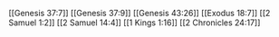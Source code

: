 [[Genesis 37:7]]
[[Genesis 37:9]]
[[Genesis 43:26]]
[[Exodus 18:7]]
[[2 Samuel 1:2]]
[[2 Samuel 14:4]]
[[1 Kings 1:16]]
[[2 Chronicles 24:17]]
